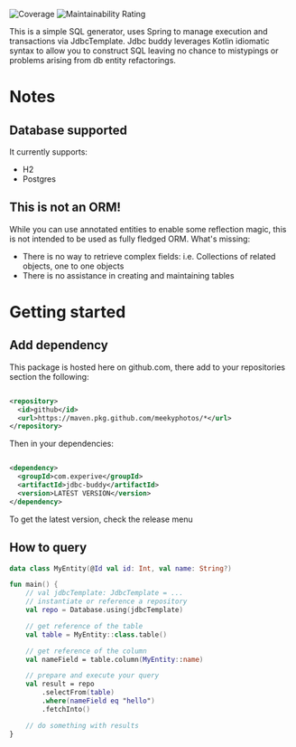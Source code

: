 ![Coverage](https://sonar.experive.com/api/project_badges/measure?project=meekyphotos_jdbc-buddy&metric=coverage)
![Maintainability Rating](https://sonar.experive.com/api/project_badges/measure?project=meekyphotos_jdbc-buddy&metric=sqale_rating)

This is a simple SQL generator, uses Spring to manage execution and transactions via JdbcTemplate. Jdbc buddy leverages Kotlin idiomatic syntax to allow you to construct SQL leaving no chance to mistypings or problems arising from db entity
refactorings.

# Notes

## Database supported

It currently supports:

- H2
- Postgres

## This is not an ORM!

While you can use annotated entities to enable some reflection magic, this is not intended to be used as fully fledged ORM. What's missing:

- There is no way to retrieve complex fields: i.e. Collections of related objects, one to one objects
- There is no assistance in creating and maintaining tables

# Getting started

## Add dependency

This package is hosted here on github.com, there add to your repositories section the following:

```xml

<repository>
  <id>github</id>
  <url>https://maven.pkg.github.com/meekyphotos/*</url>
</repository>
```

Then in your dependencies:

```xml

<dependency>
  <groupId>com.experive</groupId>
  <artifactId>jdbc-buddy</artifactId>
  <version>LATEST VERSION</version>
</dependency>
```

To get the latest version, check the release menu

## How to query

```kotlin
data class MyEntity(@Id val id: Int, val name: String?)

fun main() {
    // val jdbcTemplate: JdbcTemplate = ...
    // instantiate or reference a repository
    val repo = Database.using(jdbcTemplate)

    // get reference of the table
    val table = MyEntity::class.table()

    // get reference of the column
    val nameField = table.column(MyEntity::name)

    // prepare and execute your query
    val result = repo
        .selectFrom(table)
        .where(nameField eq "hello")
        .fetchInto()

    // do something with results
}

```

